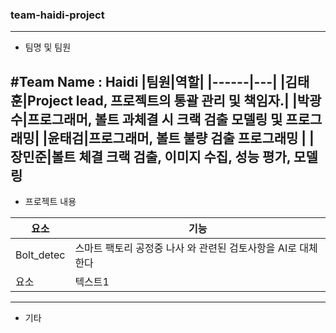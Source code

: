 ### team-haidi-project
---
+ 팀명 및 팀원
  
#Team Name : Haidi
|팀원|역할|
|------|---|
|김태훈|Project lead, 프로젝트의 통괄 관리 및 책임자.|
|박광수|프로그래머, 볼트 과체결 시 크랙 검출 모델링 및 프로그래밍|
|윤태검|프로그래머, 볼트 불량 검출 프로그래밍 |
|장민준|볼트 체결 크랙 검출, 이미지 수집, 성능 평가, 모델링
---
+ 프로젝트 내용
  
|요소|기능|
|------|---|
|Bolt_detec|스마트 팩토리 공정중 나사 와 관련된 검토사항을 AI로 대체한다|
|요소|텍스트1|
---
+ 기타
